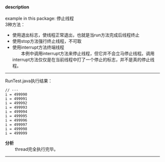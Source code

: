 #### description
example in this package:  停止线程    
3种方法：    
- 使用退出标志，使线程正常退出，也就是当run方法完成后线程终止
- 使用stop方法强行终止线程，不可取
- 使用interrupt方法终端线程    
&emsp;&emsp;本例中调用interrupt方法来停止线程，但它并不会立马停止线程。调用interrupt方法仅仅是在当前线程中打了一个停止的标志，并不是真的停止线程。
&emsp;&emsp;
*** 
RunTest.java执行结果：
```
// ···
i = 499990
i = 499991
i = 499992
i = 499993
i = 499994
i = 499995
i = 499996
i = 499997
i = 499998
i = 499999
```
**分析**    
&emsp;&emsp; thread完全执行完毕。
***



